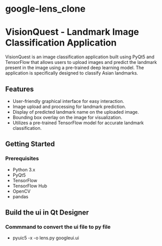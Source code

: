 # google-lens_clone
# VisionQuest - Landmark Image Classification Application

VisionQuest is an image classification application built using PyQt5 and TensorFlow that allows users to upload images and predict the landmark present in the image using a pre-trained deep learning model. The application is specifically designed to classify Asian landmarks.

## Features

- User-friendly graphical interface for easy interaction.
- Image upload and processing for landmark prediction.
- Display of predicted landmark name on the uploaded image.
- Bounding box overlay on the image for visualization.
- Utilizes a pre-trained TensorFlow model for accurate landmark classification.

## Getting Started

### Prerequisites

- Python 3.x
- PyQt5
- TensorFlow
- TensorFlow Hub
- OpenCV
- pandas

## Build the ui in Qt Designer
### Commmand to convert the ui file to py file 
- pyuic5 -x -o lens.py googleui.ui



